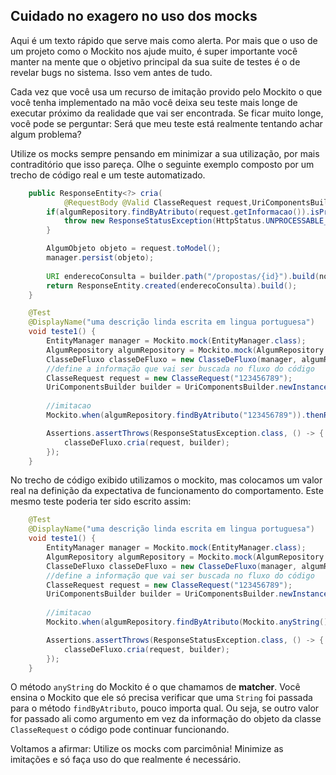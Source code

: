 ## Cuidado no exagero no uso dos mocks

Aqui é um texto rápido que serve mais como alerta. Por mais que o uso de um projeto como o Mockito nos ajude muito, é super importante você manter na mente que o objetivo principal da sua suite de testes é o de revelar bugs no sistema. Isso vem antes de tudo.

Cada vez que você usa um recurso de imitação provido pelo Mockito o que você tenha implementado na mão você deixa seu teste mais longe de executar próximo da realidade que vai ser encontrada. Se ficar muito longe, você pode se perguntar: Será que meu teste está realmente tentando achar algum problema?

Utilize os mocks sempre pensando em minimizar a sua utilização, por mais contraditório que isso pareça. Olhe o seguinte exemplo composto por um trecho de código real e um teste automatizado.

```java
	public ResponseEntity<?> cria(
			@RequestBody @Valid ClasseRequest request,UriComponentsBuilder builder) {
		if(algumRepository.findByAtributo(request.getInformacao()).isPresent()) {
			throw new ResponseStatusException(HttpStatus.UNPROCESSABLE_ENTITY);
		}

		AlgumObjeto objeto = request.toModel();
		manager.persist(objeto);
		
		URI enderecoConsulta = builder.path("/propostas/{id}").build(novaProposta.getId());
		return ResponseEntity.created(enderecoConsulta).build();
	}
```

```java
	@Test
	@DisplayName("uma descrição linda escrita em lingua portuguesa")
	void teste1() {
		EntityManager manager = Mockito.mock(EntityManager.class);
        AlgumRepository algumRepository = Mockito.mock(AlgumRepository.class);
		ClasseDeFluxo classeDeFluxo = new ClasseDeFluxo(manager, algumRepository);
        //define a informação que vai ser buscada no fluxo do código
		ClasseRequest request = new ClasseRequest("123456789");
		UriComponentsBuilder builder = UriComponentsBuilder.newInstance();
		
        //imitacao
        Mockito.when(algumRepository.findByAtributo("123456789")).thenReturn(Optional.of("valor"));

		Assertions.assertThrows(ResponseStatusException.class, () -> {
			classeDeFluxo.cria(request, builder);			
		});
	}
```

No trecho de código exibido utilizamos o mockito, mas colocamos um valor real na definição da expectativa de funcionamento do comportamento. Este mesmo teste poderia ter sido escrito assim:

```java
	@Test
	@DisplayName("uma descrição linda escrita em lingua portuguesa")
	void teste1() {
		EntityManager manager = Mockito.mock(EntityManager.class);
        AlgumRepository algumRepository = Mockito.mock(AlgumRepository.class);
		ClasseDeFluxo classeDeFluxo = new ClasseDeFluxo(manager, algumRepository);
        //define a informação que vai ser buscada no fluxo do código
		ClasseRequest request = new ClasseRequest("123456789");
		UriComponentsBuilder builder = UriComponentsBuilder.newInstance();
		
        //imitacao
        Mockito.when(algumRepository.findByAtributo(Mockito.anyString())).thenReturn(Optional.of("valor"));

		Assertions.assertThrows(ResponseStatusException.class, () -> {
			classeDeFluxo.cria(request, builder);			
		});
	}
```

O método ```anyString``` do Mockito é o que chamamos de **matcher**. Você ensina o Mockito que ele só precisa verificar que uma ```String``` foi passada para o método ```findByAtributo```, pouco importa qual. Ou seja, se outro valor for passado ali como argumento em vez da informação do objeto da classe ```ClasseRequest``` o código pode continuar funcionando.

Voltamos a afirmar: Utilize os mocks com parcimônia! Minimize as imitações e só faça uso do que realmente é necessário.
